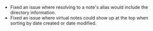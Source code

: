 - Fixed an issue where resolving to a note's alias would include the directory information.
- Fixed an issue where virtual notes could show up at the top when sorting by date created or date modified.